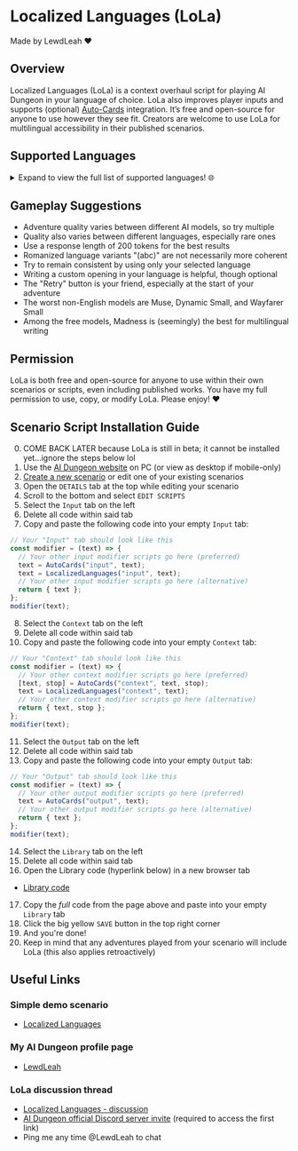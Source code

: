 # Localized Languages (LoLa)
Made by LewdLeah ❤️
## Overview
Localized Languages (LoLa) is a context overhaul script for playing AI Dungeon in your language of choice. LoLa also improves player inputs and supports (optional) [Auto-Cards](https://github.com/LewdLeah/Auto-Cards) integration. It’s free and open-source for anyone to use however they see fit. Creators are welcome to use LoLa for multilingual accessibility in their published scenarios.
## Supported Languages
<details>
<summary>Expand to view the full list of supported languages! 🌐</summary>
  
1. English
2. Abkhazian / аҧсуа / Apsua / აფსუა / Abkhaz
3. Abkhazian (abc)
4. Afar / Qafar Af
5. Afrikaans
6. Akan / ákán
7. Akan (abc)
8. Albanian / Shqip
9. Amharic / አማርኛ / Amarəñña
10. Amharic (abc)
11. Arabic / اَلْعَرَبِيَّةُ / Al-ʿarabiyyah
12. Arabic (abc)
13. Aragonese / Aragonés
14. Armenian / հայերեն / Hayeren
15. Armenian (abc)
16. Asmr / Whisper / Asmr Whisper Script
17. Assamese / অসমীয়া / ôxômiya / Asamiya
18. Assamese (abc)
19. Avaric / авар мацӏ / اوار ماض / Avar Maz / Avar
20. Avaric (abc)
21. Avestan / Upastawakaēna
22. Aymara / Aymaran
23. Azerbaijani / Azərbaycan Dili / آذربایجان دیلی / азәрбајҹан дили / Azeri
24. Azerbaijani (abc)
25. Bambara / ߓߡߊߣߊ߲ߞߊ߲ / بَمَنَنكَن / Bamanankan / Bamana
26. Bashkir / башҡорт теле / Başqort Tele / Bashkort
27. Bashkir (abc)
28. Basque / Euskara / Euskera
29. Belarusian / беларуская мова / Biełaruskaja Mova
30. Belarusian (abc)
31. Bengali / বাংলা / Bāŋlā / Bangla
32. Bengali (abc)
33. Bislama
34. Bosnian / босански / Bosanski / Bosniak
35. Bosnian (abc)
36. Brainrot
37. Brazilian / Português Brasileiro / Brazilian Portuguese
38. Breton / Brezhoneg
39. Bulgarian / български / Bulgarski
40. Bulgarian (abc)
41. Burmese / မြန်မာစာ / Mrãmācā / Myanmar
42. Burmese (abc)
43. Catalan / Valencian / Català / Valencià
44. Central Khmer / ខេមរភាសា / Khémôrôphéasa / Khmer / Cambodian
45. Central Khmer (abc)
46. Chamorro / Finu' Chamoru
47. Chechen / нохчийн мотт / Noxçiyn Mott / Chechnyan / Chechnian
48. Chechen (abc)
49. Chichewa / Chewa / Nyanja / Chinyanja
50. Chinese / Simplified Chinese / Mandarin / 简化字 / Jiǎnhuàzì / 简体字 / Jiǎntǐzì
51. Chinese (abc)
52. Church Slavic / Old Slavic / славе́нскїй ѧ҆зы́къ
53. Church Slavic (abc)
54. Chuvash / чӑвашла / çăvaşla
55. Chuvash (abc)
56. Cornish / Kernowek
57. Corporate / Business Speak / Corporate Jargon
58. Corsican / Corsu
59. Cree / ᓀᐦᐃᔭᐁᐧᐃᐧᐣ / Nehiyawewin
60. Cree (abc)
61. Croatian / Hrvatski / Crovatian
62. Czech / čeština / Czechian
63. Danish / Dansk
64. Divehi / Dhivehi / Maldivian / ދިވެހި
65. Dutch / Flemish / Nederlands
66. Dzongkha / རྫོང་ཁ་ / Bhutanese
67. Dzongkha (abc)
68. Esperanto
69. Estonian / Eesti Keel
70. Ewe / èʋegbe
71. Faroese / Føroyskt / Faeroese
72. Fijian / Na Vosa Vakaviti
73. Finnish / Suomi
74. French / Français
75. Fulah / ࢻُلْࢻُلْدٜ / 𞤬𞤵𞤤𞤬𞤵𞤤𞤣𞤫 / Fulfulde / ݒُلَارْ / 𞤨𞤵𞤤𞤢𞥄𞤪 / Pulaar / Fula / Fulani
76. Gaelic / Scottish Gaelic / Gàidhlig / Scots Gaelic
77. Galician / Galego
78. Ganda / Luganda
79. Georgian / ქართული / Kharthuli
80. Georgian (abc)
81. German / Deutsch
82. Greek / νέα ελληνικά / Néa Ellêniká
83. Greek (abc)
84. Guarani / Avañe'ẽ / Guaraní
85. Gujarati / ગુજરાતી / Gujarātī
86. Gujarati (abc)
87. Haitian Creole / Haitian / Kreyòl Ayisyen
88. Hausa / هَرْشٜن هَوْس / Halshen Hausa / Hausan
89. Hebrew / עברית / Ivrit
90. Hebrew (abc)
91. Herero / Otjiherero
92. Hindi / हिन्दी / Hindī
93. Hindi (abc)
94. Hiri Motu / Police Motu / Pidgin Motu
95. Hungarian / Magyar Nyelv / Magyar
96. Icelandic / íslenska
97. Ido
98. Igbo / ásụ̀sụ́ ìgbò
99. Indonesian / Bahasa Indonesia
100. Interlingua
101. Interlingue / Occidental
102. Inuktitut / ᐃᓄᒃᑎᑐᑦ
103. Inupiaq / Iñupiaq / Inupiat / Inupiatun
104. Irish / Gaeilge / Irish Gaelic
105. Italian / Italiano
106. Japanese / 日本語 / Nihongo
107. Japanese (abc)
108. Javanese / ꦧꦱꦗꦮ / Basa Jawa
109. Kalaallisut / Greenlandic
110. Kannada / ಕನ್ನಡ / Kannađa / Kannadan / Canarese
111. Kannada (abc)
112. Kanuri / كَنُرِيِه / Kànùrí
113. Kashmiri / कॉशुर / كأشُر / Kosher / Koshur
114. Kashmiri (abc)
115. Kazakh / қазақша / Qazaqşa / قازاقشا / Qazaq
116. Kazakh (abc)
117. Kikuyu / Gikuyu / Gĩgĩkũyũ
118. Kinyarwanda / Ikinyarwanda / Rwandan / Rwanda
119. Klingon / Tlhingan
120. Komi / коми кыв / Zyran / Zyrian / Komi-Zyryan
121. Komi (abc)
122. Kongo / Kikongo
123. Korean / 한국어 / Hangugeo / 조선말 / Chosŏnmal
124. Korean (abc)
125. Kuanyama / Oshikwanyama / Cuanhama / Kwanyama
126. Kurdish / کوردی / Kurdî
127. Kurdish (abc)
128. Kyrgyz / Kirghiz / кыргыз / قىرعىز
129. Kyrgyz (abc)
130. Lao / ພາສາລາວ / Phasa Lao / Laotian
131. Lao (abc)
132. Latin / Latinum
133. Latvian / Latviski / Lettish
134. Leetspeak / Eleet / Hacker Speak / L33t
135. Legalese / Lawyer / Legal Language
136. Limburgish / Limburgan / Limburger / Lèmburgs
137. Lingala / Lingála / Ngala
138. Lingua-Technis / Cant Mechanicus / Techna-Lingua / Binharic
139. Lithuanian / Lietuvių
140. Luba-Katanga / Kiluba / Luba-Shaba
141. Luxembourgish / Letzeburgesch / Lëtzebuergesch / Luxembourgian
142. Macedonian / македонски / Makedonski
143. Macedonian (abc)
144. Malagasy / مَلَغَسِ
145. Malay / بهاس ملايو / Bahasa Melayu
146. Malayalam / മലയാളം / Malayāļã
147. Malayalam (abc)
148. Maltese / Malti
149. Manx / Gaelg / Gailck / Manx Gaelic
150. Maori / Reo Māori
151. Marathi / मराठी / Marāṭhī / Maharashtran
152. Marathi (abc)
153. Marshallese / Kajin M̧ajeļ / Ebon
154. Mongolian / монгол хэл / Mongol Xel / Mongol
155. Mongolian (abc)
156. Nauru / Dorerin Naoe / Nauruan
157. Navajo / Navaho / Diné Bizaad / Naabeehó Bizaad
158. Navi / Lì'fya Lena'vi / Na'vi
159. Ndonga / Oshindonga
160. Nepali / नेपाली भाषा / Nepālī Bhāśā / Nepalese / Gorkhali
161. Nepali (abc)
162. North Ndebele / Sasenyakatho / Mthwakazi Ndebele
163. Northern Sami / Davvisámegiella
164. Norwegian / Norsk
165. Norwegian Bokmal / Bokmål / Norsk Bokmål
166. Norwegian Nynorsk / Nynorsk / Norsk Nynorsk
167. Occitan / Provençal / Provential / Provencal
168. Ojibwe / ᐊᓂᔑᓈᐯᒧᐎᓐ / Anishinaabemowin / Ojibway / Otchipwe / Ojibwemowin
169. Old English / ænglisc / Shakespearean English / Anglo-Saxon
170. Oriya / ଓଡ଼ିଆ / Odia / Odian / Odishan / Orissan
171. Oriya (abc)
172. Orkish / Mek Jargon
173. Oromo / Afaan Oromoo / Oromoo
174. Ossetian / Ossetic / ирон ӕвзаг / Iron ævzag / Ossete
175. Ossetian (abc)
176. Pali / Pāli / Pali-Magadhi
177. Panjabi / Punjabi / ਪੰਜਾਬੀ / پنجابی / Pãjābī
178. Panjabi (abc)
179. Persian / فارسی / Fārsiy / Farsi
180. Persian (abc)
181. Pig Latin / Igpay Atinlay
182. Pirate / Sea Shanty
183. Polish / Polski / Język Polski / Polszczyzna
184. Portuguese / Português
185. Purple Prose / First Year English Major / Pretentious
186. Pushto / Pashto / پښتو / Pax̌tow
187. Pushto (abc)
188. Quechua / Runa Simi / Kichwa Simi / Nuna Shimi / Quechuan
189. Rhyme / Poem / Rhyme Scheme / Poetry
190. Romanian / Moldavian / Română / ромынэ / Moldovan
191. Romansh / Rumantsch / Rumàntsch / Romauntsch / Romontsch / Romansch
192. Rundi / Ikirundi / Kirundi
193. Russian / русский язык / Russkiĭ âzyk
194. Russian (abc)
195. Samoan / Gagana Sāmoa
196. Sango / Yângâ Tî Sängö / Sangoic
197. Sanskrit / संस्कृतम् / Saṃskṛtam
198. Sanskrit (abc)
199. Sardinian / Sardu / Sard
200. Serbian / српски / Srpski
201. Serbian (abc)
202. Shona / Chishona
203. Sichuan Yi / Nuosu / ꆈꌠꉙ / Nuosuhxop / Northern Yi / Liangshan Yi / Nosu
204. Sichuan Yi (abc)
205. Sindhi / سنڌي / सिन्धी / Sindhī
206. Sindhi (abc)
207. Sinhalese / Sinhala / සිංහල / Siṁhala
208. Sinhalese (abc)
209. Slovak / Slovenčina / Slovakian
210. Slovenian / Slovenščina / Slovene
211. Somali / Soomaali / 𐒈𐒝𐒑𐒛𐒐𐒘 / سٝومالِ / Somalian
212. South Ndebele / Isindebele / Sakwandzundza
213. Southern Sotho / Sesotho / Sotho
214. Spanish / Castilian / Español / Castellano
215. Sundanese / Basa Sunda / بَاسَا سُوْندَا
216. Swahili / Kiswahili / كِسوَحِيلِ
217. Swati / Siswati / Swazi
218. Swedish / Svenska
219. Tagalog / Wikang Tagalog
220. Tahitian / Reo Tahiti
221. Tajik / тоҷикӣ / Tojikī / Tajiki
222. Tajik (abc)
223. Tamil / தமிழ் / Tamiḻ / Thamizh
224. Tamil (abc)
225. Tatar / татар теле / Tatar Tele / تاتار تئلئ
226. Tatar (abc)
227. Telugu / తెలుగు
228. Telugu (abc)
229. Thai / ภาษาไทย / Phasa Thai / Siamese / Central Thai
230. Thai (abc)
231. Tibetan / བོད་སྐད་ / Bodskad / ལྷ་སའི་སྐད་ / Lhas'iskad / Standard Tibetan / Lhasa Tibetan
232. Tibetan (abc)
233. Tigrinya / ትግርኛ / Təgrəñña / Tigrigna
234. Tigrinya (abc)
235. Tonga / Lea Faka-Tonga / Tongan / Tonga Islands
236. Traditional Chinese / 正體字 / 正体字 / Zhèngtǐzì / 繁體字 / Fántǐzì / 繁体字
237. Traditional Chinese (abc)
238. Tsonga / Xitsonga
239. Tswana / Setswana / Sechuana
240. Turkish / Türkçe / Türk Dili / Türkiye Türkçesi
241. Turkmen / Türkmençe / түркменче / تۆرکمنچه
242. Twi
243. Uighur / ئۇيغۇر تىلى / Uyghur / уйғур тили / Uyƣur Tili
244. Uighur (abc)
245. Ukrainian / українська / Ukraїnska
246. Ukrainian (abc)
247. Urdu / اُردُو / Urduw
248. Urdu (abc)
249. Uzbek / ózbekça / ўзбекча / ئوزبېچه
250. Valley Girl
251. Venda / Tshivenḓa / Tshivenda
252. Vietnamese / Tiếng Việt
253. Volapuk / Volapük
254. Walloon / Walon
255. Welsh / Cymraeg
256. Western Frisian / Frysk / Frisian / Fries
257. Wolof / وࣷلࣷفْ
258. Xhosa / Isixhosa / Xosa
259. Yiddish / ייִדיש / Yidiš / Judeo-German
260. Yiddish (abc)
261. Yoruba / èdè Yorùbá
262. Zhuang / Chuang / 話僮 / Vahcuengh
263. Zulu / Isizulu
</details>

## Gameplay Suggestions
- Adventure quality varies between different AI models, so try multiple
- Quality also varies between different languages, especially rare ones
- Use a response length of 200 tokens for the best results
- Romanized language variants "(abc)" are not necessarily more coherent
- Try to remain consistent by using only your selected language
- Writing a custom opening in your language is helpful, though optional
- The "Retry" button is your friend, especially at the start of your adventure
- The worst non-English models are Muse, Dynamic Small, and Wayfarer Small
- Among the free models, Madness is (seemingly) the best for multilingual writing
## Permission
LoLa is both free and open-source for anyone to use within their own scenarios or scripts, even including published works. You have my full permission to use, copy, or modify LoLa. Please enjoy! ❤️
## Scenario Script Installation Guide
0. COME BACK LATER because LoLa is still in beta; it cannot be installed yet...ignore the steps below lol
1. Use the [AI Dungeon website](https://aidungeon.com/) on PC (or view as desktop if mobile-only)
2. [Create a new scenario](https://help.aidungeon.com/faq/what-are-scenarios) or edit one of your existing scenarios
3. Open the `DETAILS` tab at the top while editing your scenario
4. Scroll to the bottom and select `EDIT SCRIPTS`
5. Select the `Input` tab on the left
6. Delete all code within said tab
7. Copy and paste the following code into your empty `Input` tab:
```javascript
// Your "Input" tab should look like this
const modifier = (text) => {
  // Your other input modifier scripts go here (preferred)
  text = AutoCards("input", text);
  text = LocalizedLanguages("input", text);
  // Your other input modifier scripts go here (alternative)
  return { text };
};
modifier(text);
```
8. Select the `Context` tab on the left
9. Delete all code within said tab
10. Copy and paste the following code into your empty `Context` tab:
```javascript
// Your "Context" tab should look like this
const modifier = (text) => {
  // Your other context modifier scripts go here (preferred)
  [text, stop] = AutoCards("context", text, stop);
  text = LocalizedLanguages("context", text);
  // Your other context modifier scripts go here (alternative)
  return { text, stop };
};
modifier(text);
```
11. Select the `Output` tab on the left
12. Delete all code within said tab
13. Copy and paste the following code into your empty `Output` tab:
```javascript
// Your "Output" tab should look like this
const modifier = (text) => {
  // Your other output modifier scripts go here (preferred)
  text = AutoCards("output", text);
  // Your other output modifier scripts go here (alternative)
  return { text };
};
modifier(text);
```
14. Select the `Library` tab on the left
15. Delete all code within said tab
16. Open the Library code (hyperlink below) in a new browser tab
- [Library code](./src/library.js)
17. Copy the *full* code from the page above and paste into your empty `Library` tab
18. Click the big yellow `SAVE` button in the top right corner
19. And you're done!
20. Keep in mind that any adventures played from your scenario will include LoLa (this also applies retroactively)
## Useful Links
### Simple demo scenario
- [Localized Languages](https://play.aidungeon.com/scenario/AX2nXYIPzcKd/localized-languages)
### My AI Dungeon profile page
- [LewdLeah](https://play.aidungeon.com/profile/LewdLeah)
### LoLa discussion thread
- [Localized Languages - discussion](https://discord.com/channels/903327676884979802/1406127682365816852)
- [AI Dungeon official Discord server invite](https://discord.gg/MXNqpSbuZT) (required to access the first link)
- Ping me any time @LewdLeah to chat
